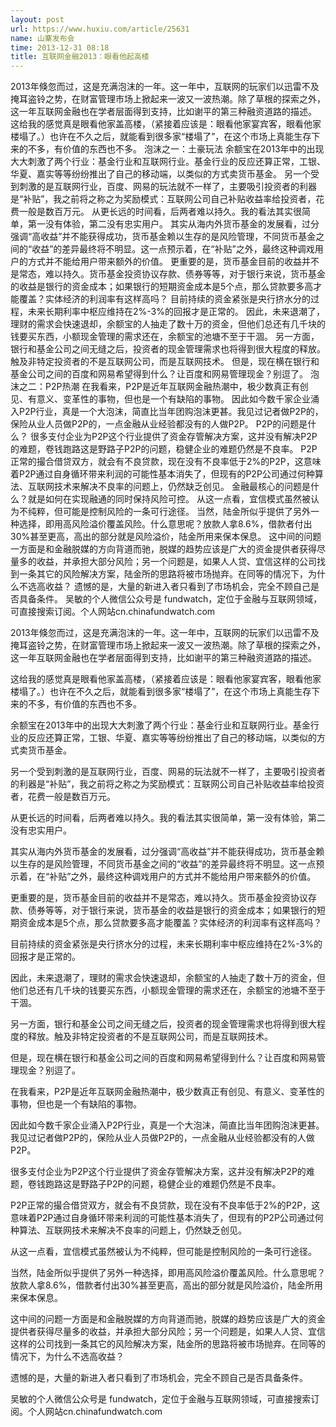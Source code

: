 ```yaml
---
layout: post
url: https://www.huxiu.com/article/25631
name: 山寨发布会
time: 2013-12-31 08:18
title: 互联网金融2013：眼看他起高楼
---
```

2013年倏忽而过，这是充满泡沫的一年。这一年中，互联网的玩家们以迅雷不及掩耳盗铃之势，在财富管理市场上掀起来一波又一波热潮。除了草根的探索之外，这一年互联网金融也在学者层面得到支持，比如谢平的第三种融资道路的描述。 这给我的感觉真是眼看他家盖高楼，（紧接着应该是：眼看他家宴宾客，眼看他家楼塌了。）也许在不久之后，就能看到很多家“楼塌了”，在这个市场上真能生存下来的不多，有价值的东西也不多。 泡沫之一：土豪玩法 余额宝在2013年中的出现大大刺激了两个行业：基金行业和互联网行业。基金行业的反应还算正常，工银、华夏、嘉实等等纷纷推出了自己的移动端，以类似的方式卖货币基金。 另一个受到刺激的是互联网行业，百度、网易的玩法就不一样了，主要吸引投资者的利器是“补贴”，我之前将之称之为奖励模式：互联网公司自己补贴收益率给投资者，花费一般是数百万元。 从更长远的时间看，后两者难以持久。我的看法其实很简单，第一没有体验，第二没有忠实用户。 其实从海内外货币基金的发展看，过分强调“高收益”并不能获得成功，货币基金赖以生存的是风险管理，不同货币基金之间的“收益”的差异最终将不明显。这一点预示着，在“补贴”之外，最终这种调戏用户的方式并不能给用户带来额外的价值。 更重要的是，货币基金目前的收益并不是常态，难以持久。货币基金投资协议存款、债券等等，对于银行来说，货币基金的收益是银行的资金成本；如果银行的短期资金成本是5个点，那么贷款要多高才能覆盖？实体经济的利润率有这样高吗？ 目前持续的资金紧张是央行挤水分的过程，未来长期利率中枢应维持在2%-3%的回报才是正常的。 因此，未来退潮了，理财的需求会快速退却，余额宝的人抽走了数十万的资金，但他们总还有几千块的钱要买东西，小额现金管理的需求还在，余额宝的池塘不至于干涸。 另一方面，银行和基金公司之间无缝之后，投资者的现金管理需求也将得到很大程度的释放。触及非特定投资者的不是互联网公司，而是互联网技术。 但是，现在横在银行和基金公司之间的百度和网易希望得到什么？让百度和网易管理现金？别逗了。 泡沫之二：P2P热潮 在我看来，P2P是近年互联网金融热潮中，极少数真正有创见、有意义、变革性的事物，但也是一个有缺陷的事物。 因此如今数千家企业涌入P2P行业，真是一个大泡沫，简直比当年团购泡沫更甚。我见过记者做P2P的，保险从业人员做P2P的，一点金融从业经验都没有的人做P2P。 P2P的问题是什么？ 很多支付企业为P2P这个行业提供了资金存管解决方案，这并没有解决P2P的难题，卷钱跑路这是野路子P2P的问题，稳健企业的难题仍然是不良率。 P2P正常的撮合借贷双方，就会有不良贷款，现在没有不良率低于2%的P2P，这意味着P2P通过自身循环带来利润的可能性基本消失了，但现有的P2P公司通过何种算法、互联网技术来解决不良率的问题上，仍然缺乏创见。 金融最核心的问题是什么？就是如何在实现融通的同时保持风险可控。 从这一点看，宜信模式虽然被认为不纯粹，但可能是控制风险的一条可行途径。 当然，陆金所似乎提供了另外一种选择，即用高风险溢价覆盖风险。什么意思呢？放款人拿8.6%，借款者付出30%甚至更高，高出的部分就是风险溢价，陆金所用来保本保息。 这中间的问题一方面是和金融脱媒的方向背道而驰，脱媒的趋势应该是广大的资金提供者获得尽量多的收益，并承担大部分风险；另一个问题是，如果人人贷、宜信这样的公司找到一条其它的风险解决方案，陆金所的思路将被市场抛弃。在同等的情况下，为什么不选高收益？ 遗憾的是，大量的新进入者只看到了市场机会，完全不顾自己是否具备条件。 吴敏的个人微信公众号是 fundwatch，定位于金融与互联网领域，可直接搜索订阅。个人网站cn.chinafundwatch.com

2013年倏忽而过，这是充满泡沫的一年。这一年中，互联网的玩家们以迅雷不及掩耳盗铃之势，在财富管理市场上掀起来一波又一波热潮。除了草根的探索之外，这一年互联网金融也在学者层面得到支持，比如谢平的第三种融资道路的描述。

这给我的感觉真是眼看他家盖高楼，（紧接着应该是：眼看他家宴宾客，眼看他家楼塌了。）也许在不久之后，就能看到很多家“楼塌了”，在这个市场上真能生存下来的不多，有价值的东西也不多。

余额宝在2013年中的出现大大刺激了两个行业：基金行业和互联网行业。基金行业的反应还算正常，工银、华夏、嘉实等等纷纷推出了自己的移动端，以类似的方式卖货币基金。

另一个受到刺激的是互联网行业，百度、网易的玩法就不一样了，主要吸引投资者的利器是“补贴”，我之前将之称之为奖励模式：互联网公司自己补贴收益率给投资者，花费一般是数百万元。

从更长远的时间看，后两者难以持久。我的看法其实很简单，第一没有体验，第二没有忠实用户。

其实从海内外货币基金的发展看，过分强调“高收益”并不能获得成功，货币基金赖以生存的是风险管理，不同货币基金之间的“收益”的差异最终将不明显。这一点预示着，在“补贴”之外，最终这种调戏用户的方式并不能给用户带来额外的价值。

更重要的是，货币基金目前的收益并不是常态，难以持久。货币基金投资协议存款、债券等等，对于银行来说，货币基金的收益是银行的资金成本；如果银行的短期资金成本是5个点，那么贷款要多高才能覆盖？实体经济的利润率有这样高吗？

目前持续的资金紧张是央行挤水分的过程，未来长期利率中枢应维持在2%-3%的回报才是正常的。

因此，未来退潮了，理财的需求会快速退却，余额宝的人抽走了数十万的资金，但他们总还有几千块的钱要买东西，小额现金管理的需求还在，余额宝的池塘不至于干涸。

另一方面，银行和基金公司之间无缝之后，投资者的现金管理需求也将得到很大程度的释放。触及非特定投资者的不是互联网公司，而是互联网技术。

但是，现在横在银行和基金公司之间的百度和网易希望得到什么？让百度和网易管理现金？别逗了。

在我看来，P2P是近年互联网金融热潮中，极少数真正有创见、有意义、变革性的事物，但也是一个有缺陷的事物。

因此如今数千家企业涌入P2P行业，真是一个大泡沫，简直比当年团购泡沫更甚。我见过记者做P2P的，保险从业人员做P2P的，一点金融从业经验都没有的人做P2P。

很多支付企业为P2P这个行业提供了资金存管解决方案，这并没有解决P2P的难题，卷钱跑路这是野路子P2P的问题，稳健企业的难题仍然是不良率。

P2P正常的撮合借贷双方，就会有不良贷款，现在没有不良率低于2%的P2P，这意味着P2P通过自身循环带来利润的可能性基本消失了，但现有的P2P公司通过何种算法、互联网技术来解决不良率的问题上，仍然缺乏创见。

从这一点看，宜信模式虽然被认为不纯粹，但可能是控制风险的一条可行途径。

当然，陆金所似乎提供了另外一种选择，即用高风险溢价覆盖风险。什么意思呢？放款人拿8.6%，借款者付出30%甚至更高，高出的部分就是风险溢价，陆金所用来保本保息。

这中间的问题一方面是和金融脱媒的方向背道而驰，脱媒的趋势应该是广大的资金提供者获得尽量多的收益，并承担大部分风险；另一个问题是，如果人人贷、宜信这样的公司找到一条其它的风险解决方案，陆金所的思路将被市场抛弃。在同等的情况下，为什么不选高收益？

遗憾的是，大量的新进入者只看到了市场机会，完全不顾自己是否具备条件。

吴敏的个人微信公众号是 fundwatch，定位于金融与互联网领域，可直接搜索订阅。个人网站cn.chinafundwatch.com

